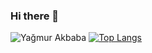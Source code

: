 ### Hi there 👋

![Yağmur Akbaba](https://github-readme-stats.vercel.app/api?username=YagmurAkbaba&show_icons=true&theme=highcontrast&bg_color=00000000)
[![Top Langs](https://github-readme-stats.vercel.app/api/top-langs/?username=YagmurAkbaba&show_icons=true&theme=midnight-purple&bg_color=00000000&layout=compact&rank_color=#ff4500)](https://github.com/YagmurAkbaba/github-readme-stats)

